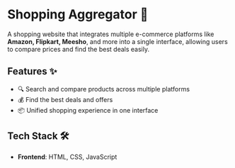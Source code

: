 # Shopping Aggregator 🛒  

A shopping website that integrates multiple e-commerce platforms like **Amazon, Flipkart, Meesho**, and more into a single interface, allowing users to compare prices and find the best deals easily.  

## Features ✨  
- 🔍 Search and compare products across multiple platforms  
- 💰 Find the best deals and offers  
- 📦 Unified shopping experience in one interface  

## Tech Stack 🛠  
- **Frontend**: HTML, CSS, JavaScript  
